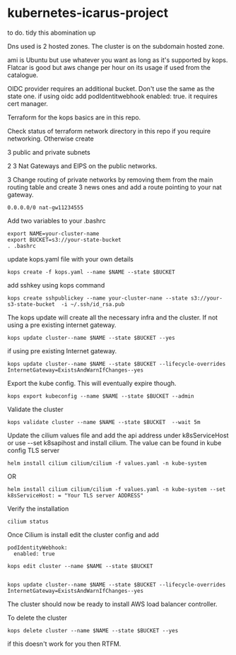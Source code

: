 # kubernetes-icarus-project

to do. tidy this abomination up

Dns used is 2 hosted zones. 
The cluster is on the subdomain hosted zone. 

ami is Ubuntu but use whatever you want as long as it's supported by kops. Flatcar is good but aws change per hour on its usage if used from the catalogue.  

OIDC provider requires an additional bucket. Don't use the same as the state one. if using oidc add podIdentitwebhook enabled: true. it requires cert manager. 

Terraform for the kops basics are in this repo. 

Check status of terraform  network directory in this repo if you require networking. 
Otherwise create

 3 public and private subnets
 
2 3 Nat Gateways and EIPS on the public networks.

3  Change routing of private networks by removing them from the main routing table and create 3 news ones and add a route pointing to your nat gateway.
```
0.0.0.0/0 nat-gw11234555
```


Add two variables to your .bashrc  

```
export NAME=your-cluster-name
export BUCKET=s3://your-state-bucket
. .bashrc
```


update  kops.yaml file with your own details 

```
kops create -f kops.yaml --name $NAME --state $BUCKET
```

add sshkey using kops command 

```
kops create sshpublickey --name your-cluster-nane --state s3://your-s3-state-bucket  -i ~/.ssh/id_rsa.pub 
```

The kops update will create all the necessary infra and the cluster.  If not using a pre existing internet gateway.
```
kops update cluster--name $NAME --state $BUCKET --yes
```

if using pre existing Internet gateway.
```
kops update cluster--name $NAME --state $BUCKET --lifecycle-overrides InternetGateway=ExistsAndWarnIfChanges--yes
```

Export the kube config. This will eventually expire though.
```
kops export kubeconfig --name $NAME --state $BUCKET --admin
```
Validate the cluster
```
kops validate cluster --name $NAME --state $BUCKET  --wait 5m
```

Update the cilium values file and add the api address under k8sServiceHost or use --set k8sapihost and install cilium. The value can be found in kube config TLS server
```
helm install cilium cilium/cilium -f values.yaml -n kube-system
```
OR
```
helm install cilium cilium/cilium -f values.yaml -n kube-system --set k8sServiceHost: = "Your TLS server ADDRESS"
```
Verify the installation
```
cilium status
```

Once Cilium is install edit the cluster config and add

```
podIdentityWebhook:
  enabled: true
```

```
kops edit cluster --name $NAME --state $BUCKET


kops update cluster--name $NAME --state $BUCKET --lifecycle-overrides InternetGateway=ExistsAndWarnIfChanges--yes
```

The cluster should now be ready to install AWS load balancer controller.  


To delete the cluster
```
kops delete cluster --name $NAME --state $BUCKET --yes
```

 
if this doesn't work for you then RTFM. 
